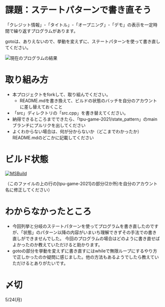 # 課題：ステートパターンで書き直そう
「クレジット情報」-「タイトル」-「オープニング」-「デモ」の表示を一定時間で繰り返すプログラムがあります。

gotoは、ありえないので、挙動を変えずに、ステートパターンを使って書き直してください。

![現在のプログラムの結果](result.png)


# 取り組み方
* 本プロジェクトをforkして、取り組んでください。
  * README.mdを書き換えて、ビルドの状態のバッチを自分のアカウントに差し替えておくこと
* 「src」ディレクトリの「src.cpp」を書き替えてください。
* 納得できるところまでできたら、「tpu-game-2021/state_pattern」のmainブランチにプルリクを出してください
* よくわからない場合は、何が分からないか（どこまでわかったか）README.mdのどこかに記載してください


# ビルド状態
[![MSBuild](https://github.com/daichi0907/state_pattern/actions/workflows/msbuild.yml/badge.svg)](https://github.com/daichi0907/state_pattern/actions/workflows/msbuild.yml)

（このファイルの上の行の[tpu-game-2021]の部分(2か所)を自分のアカウント名に修正してください）

# わからなかったところ
* 今回列挙と分岐のステートパターンを使ってプログラムを書き直したのですが、「状態」のパターン以降の内容がいまいち理解できずその手法での書き直しができませんでした。
  今回のプログラムの場合はどのように書き直せばよかったのか教えていただけると助かります。
* gotoの部分を挙動を変えずに書き直すにはwhileで無限ループにするやり方で正しかったのか疑問に感じました。他の方法もあるようでしたら教えていただけるとありがたいです。

# 〆切
5/24(月)
